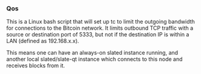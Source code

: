 ### Qos ###

This is a Linux bash script that will set up tc to limit the outgoing bandwidth for connections to the Bitcoin network. It limits outbound TCP traffic with a source or destination port of 5333, but not if the destination IP is within a LAN (defined as 192.168.x.x).

This means one can have an always-on slated instance running, and another local slated/slate-qt instance which connects to this node and receives blocks from it.
